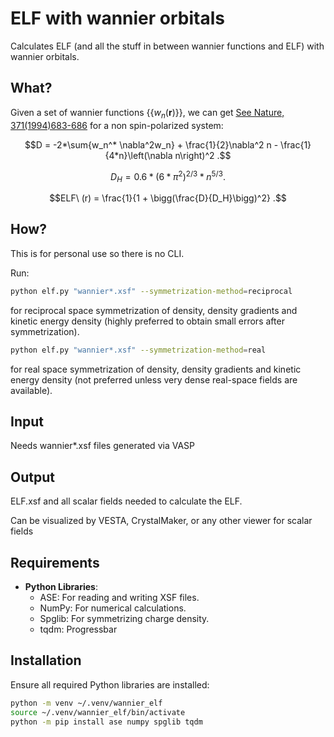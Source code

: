 # ELF with wannier orbitals

Calculates ELF (and all the stuff in between wannier functions and ELF) with wannier orbitals.

## What?

Given a set of wannier functions $\{\{w_n(\mathbf{r})\}\}$, we can get [See Nature, 371(1994)683-686](https://www.nature.com/articles/371683a0) for a non spin-polarized system:

$$D = -2*\sum{w_n^* \nabla^2w_n} + \frac{1}{2}\nabla^2 n  -  \frac{1}{4*n}\left(\nabla n\right)^2 .$$

$$D_{H} = 0.6*\left(6*\pi^2\right)^{2/3}*n^{5/3} .$$

$$ELF\ (r) = \frac{1}{1 + \bigg(\frac{D}{D_H}\bigg)^2} .$$

## How?
 
This is for personal use so there is no CLI.

Run:

```bash
python elf.py "wannier*.xsf" --symmetrization-method=reciprocal
```

for reciprocal space symmetrization of density, density gradients and kinetic energy density
(highly preferred to obtain small errors after symmetrization).

```bash
python elf.py "wannier*.xsf" --symmetrization-method=real
```

for real space symmetrization of density, density gradients and kinetic energy density
(not preferred unless very dense real-space fields are available).


## Input

Needs wannier*.xsf files generated via VASP

## Output

ELF.xsf and all scalar fields needed to calculate the ELF.

Can be visualized by VESTA, CrystalMaker, or any other viewer for scalar fields

## Requirements

- **Python Libraries**:
  - ASE: For reading and writing XSF files.
  - NumPy: For numerical calculations.
  - Spglib: For symmetrizing charge density.
  - tqdm: Progressbar

## Installation

Ensure all required Python libraries are installed:

```bash
python -m venv ~/.venv/wannier_elf
source ~/.venv/wannier_elf/bin/activate
python -m pip install ase numpy spglib tqdm
```
